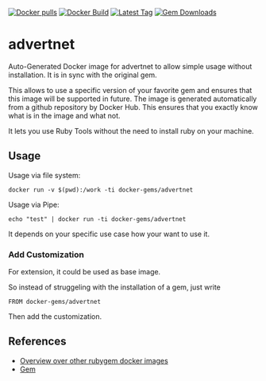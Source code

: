 [![Docker pulls](https://img.shields.io/docker/pulls/rubygem/advertnet.svg)](https://hub.docker.com/r/rubygem/advertnet/)
[![Docker Build](https://img.shields.io/docker/automated/rubygem/advertnet.svg)](https://hub.docker.com/r/rubygem/advertnet/)
[![Latest Tag](https://img.shields.io/github/tag/docker-rubygem/advertnet.svg)](https://hub.docker.com/r/rubygem/advertnet/)
[![Gem Downloads](https://img.shields.io/gem/dt/advertnet.svg)](https://rubygems.org/gems/advertnet/)
# advertnet

Auto-Generated Docker image for advertnet to allow simple usage without installation.
It is in sync with the original gem.

This allows to use a specific version of your favorite gem and ensures that this image will be supported in future.
The image is generated automatically from a github repository by Docker Hub.
This ensures that you exactly know what is in the image and what not.

It lets you use Ruby Tools without the need to install ruby on your machine.

## Usage

Usage via file system:

`docker run -v $(pwd):/work -ti docker-gems/advertnet`

Usage via Pipe:

`echo "test" | docker run -ti docker-gems/advertnet`

It depends on your specific use case how your want to use it.

### Add Customization

For extension, it could be used as base image.

So instead of struggeling with the installation of a gem, just write

`FROM docker-gems/advertnet`

Then add the customization.

## References

 - [Overview over other rubygem docker images](https://github.com/thinkbot/docker-rubygem)
 - [Gem](https://rubygems.org/gems/advertnet/)
